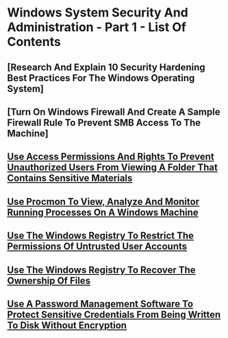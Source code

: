 # Windows System Security And Administration - Part 1 - List Of Contents

## [Research And Explain 10 Security Hardening Best Practices For The Windows Operating System]

## [Turn On Windows Firewall And Create A Sample Firewall Rule To Prevent SMB Access To The Machine]

## [Use Access Permissions And Rights To Prevent Unauthorized Users From Viewing A Folder That Contains Sensitive Materials]()

## [Use Procmon To View, Analyze And Monitor Running Processes On A Windows Machine]()

## [Use The Windows Registry To Restrict The Permissions Of Untrusted User Accounts]()

## [Use The Windows Registry To Recover The Ownership Of Files]()

## [Use A Password Management Software To Protect Sensitive Credentials From Being Written To Disk Without Encryption]()

